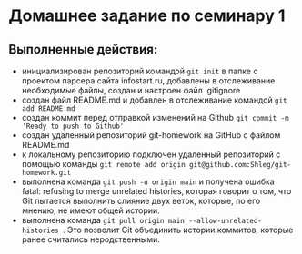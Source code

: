 # Домашнее задание по семинару 1
## Выполненные действия:
- инициализирован репозиторий командой `git init` в папке с проектом парсера сайта infostart.ru, добавлены в отслеживание необходимые файлы, создан и настроен файл .gitignore
- создан файл README.md и добавлен в отслеживание командой `git add README.md`
- создан коммит перед отправкой изменений на Github `git commit -m 'Ready to push to Github'`
- создан удаленный репозиторий git-homework на GitHub с файлом README.md
- к локальному репозиторию подключен удаленный репозиторий с помощью команды `git remote add origin git@github.com:Shleg/git-homework.git`
- выполнена команда `git push -u origin main` и получена ошибка fatal: refusing to merge unrelated histories, которая говорит о том, что  Git пытается выполнить слияние двух веток, которые, по его мнению, не имеют общей истории. 
- выполнена команда `git pull origin main --allow-unrelated-histories
`. Это позволит Git объединить истории коммитов, которые ранее считались неродственными.